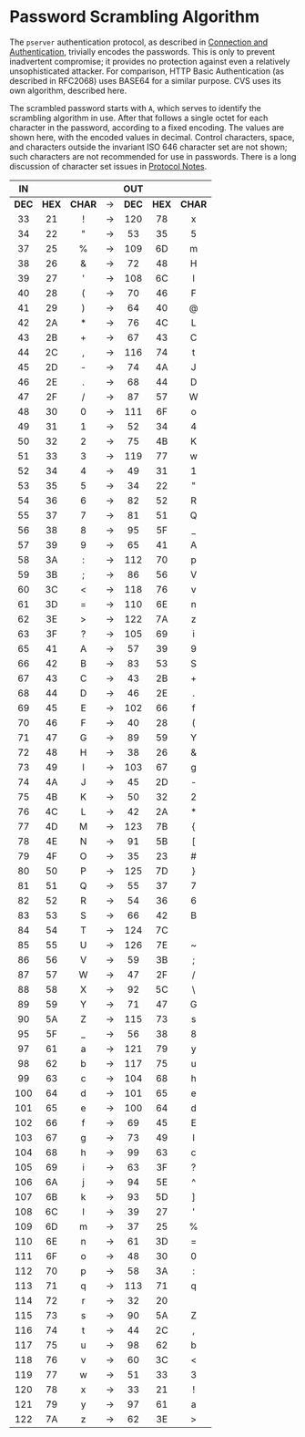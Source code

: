 # Password Scrambling Algorithm

The `pserver` authentication protocol, as described in [Connection and Authentication](server-conn-auth.md), trivially encodes the passwords. This is only to prevent inadvertent compromise; it provides no protection against even a relatively unsophisticated attacker. For comparison, HTTP Basic Authentication (as described in RFC2068) uses BASE64 for a similar purpose. CVS uses its own algorithm, described here.

The scrambled password starts with `A`, which serves to identify the scrambling algorithm in use. After that follows a single octet for each character in the password, according to a fixed encoding. The values are shown here, with the encoded values in decimal. Control characters, space, and characters outside the invariant ISO 646 character set are not shown; such characters are not recommended for use in passwords. There is a long discussion of character set issues in [Protocol Notes](server-protocol-notes.md).

IN |  |  |  | OUT |  |  |
:---:|:--:|:--:|:--:|:-----:|:--:|:--:|
**DEC** | **HEX** | **CHAR** | → | **DEC** | **HEX** | **CHAR**
33 | 21 | ! | → | 120 | 78 | x
34 | 22 | " | → | 53 | 35 | 5
37 | 25 | % | → | 109 | 6D | m
38 | 26 | & | → | 72 | 48 | H
39 | 27 | ' | → | 108 | 6C | l
40 | 28 | ( | → | 70 | 46 | F
41 | 29 | ) | → | 64 | 40 | @
42 | 2A | * | → | 76 | 4C | L
43 | 2B | + | → | 67 | 43 | C
44 | 2C | , | → | 116 | 74 | t
45 | 2D | - | → | 74 | 4A | J
46 | 2E | . | → | 68 | 44 | D
47 | 2F | / | → | 87 | 57 | W
48 | 30 | 0 | → | 111 | 6F | o
49 | 31 | 1 | → | 52 | 34 | 4
50 | 32 | 2 | → | 75 | 4B | K
51 | 33 | 3 | → | 119 | 77 | w
52 | 34 | 4 | → | 49 | 31 | 1
53 | 35 | 5 | → | 34 | 22 | "
54 | 36 | 6 | → | 82 | 52 | R
55 | 37 | 7 | → | 81 | 51 | Q
56 | 38 | 8 | → | 95 | 5F | _
57 | 39 | 9 | → | 65 | 41 | A
58 | 3A | : | → | 112 | 70 | p
59 | 3B | ; | → | 86 | 56 | V
60 | 3C | < | → | 118 | 76 | v
61 | 3D | = | → | 110 | 6E | n
62 | 3E | > | → | 122 | 7A | z
63 | 3F | ? | → | 105 | 69 | i
65 | 41 | A | → | 57 | 39 | 9
66 | 42 | B | → | 83 | 53 | S
67 | 43 | C | → | 43 | 2B | +
68 | 44 | D | → | 46 | 2E | .
69 | 45 | E | → | 102 | 66 | f
70 | 46 | F | → | 40 | 28 | (
71 | 47 | G | → | 89 | 59 | Y
72 | 48 | H | → | 38 | 26 | &
73 | 49 | I | → | 103 | 67 | g
74 | 4A | J | → | 45 | 2D | -
75 | 4B | K | → | 50 | 32 | 2
76 | 4C | L | → | 42 | 2A | *
77 | 4D | M | → | 123 | 7B | {
78 | 4E | N | → | 91 | 5B | [
79 | 4F | O | → | 35 | 23 | #
80 | 50 | P | → | 125 | 7D | }
81 | 51 | Q | → | 55 | 37 | 7
82 | 52 | R | → | 54 | 36 | 6
83 | 53 | S | → | 66 | 42 | B
84 | 54 | T | → | 124 | 7C | |
85 | 55 | U | → | 126 | 7E | ~
86 | 56 | V | → | 59 | 3B | ;
87 | 57 | W | → | 47 | 2F | /
88 | 58 | X | → | 92 | 5C | \
89 | 59 | Y | → | 71 | 47 | G
90 | 5A | Z | → | 115 | 73 | s
95 | 5F | _ | → | 56 | 38 | 8
97 | 61 | a | → | 121 | 79 | y
98 | 62 | b | → | 117 | 75 | u
99 | 63 | c | → | 104 | 68 | h
100 | 64 | d | → | 101 | 65 | e
101 | 65 | e | → | 100 | 64 | d
102 | 66 | f | → | 69 | 45 | E
103 | 67 | g | → | 73 | 49 | I
104 | 68 | h | → | 99 | 63 | c
105 | 69 | i | → | 63 | 3F | ?
106 | 6A | j | → | 94 | 5E | ^
107 | 6B | k | → | 93 | 5D | ]
108 | 6C | l | → | 39 | 27 | '
109 | 6D | m | → | 37 | 25 | %
110 | 6E | n | → | 61 | 3D | =
111 | 6F | o | → | 48 | 30 | 0
112 | 70 | p | → | 58 | 3A | :
113 | 71 | q | → | 113 | 71 | q
114 | 72 | r | → | 32 | 20
115 | 73 | s | → | 90 | 5A | Z
116 | 74 | t | → | 44 | 2C | ,
117 | 75 | u | → | 98 | 62 | b
118 | 76 | v | → | 60 | 3C | <
119 | 77 | w | → | 51 | 33 | 3
120 | 78 | x | → | 33 | 21 | !
121 | 79 | y | → | 97 | 61 | a
122 | 7A | z | → | 62 | 3E | >
